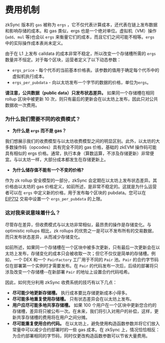 # 费用机制

zkSync 版本的 `gas` 被称为 `ergs` ，它不仅代表计算成本，还代表在链上发布数据和影响存储的成本。和 gas 类似，ergs 也是一个绝对单位。虚拟机（VM）操作(`add`、`mul` 等)也会以 `ergs` 来衡量它们的成本，而且它们之间可能不相等。`ergs` 中的实际操作成本表尚未定义。

由于在 L1 上发布 calldata 的成本非常不稳定，所以改变一个存储槽所需的 `ergs` 数量并不恒定。对于每个区块，运营者定义了以下动态参数：

- `ergs_price` - 每个代币的当前基本价格表。该参数的值用于确定每个代币中的虚拟机执行成本。
- `ergs_per_pubdata` - 向以太坊发布一个字节的数据的价格，单位为`ergs`。

**请注意，公共数据（public data）只发布状态差异。** 如果同一个存储槽在相同 rollup 区块中被更新 10 次，则只有最后的更新会在以太坊上发布，因此只对公共数据收一次费用。

### 为什么我们需要不同的收费模式？

- **为什么是 `ergs` 而不是 gas？**

我们想展示我们的收费模型与以太坊收费模型之间的明显区别。此外，以太坊的大多数操作码（opcodes）具有完全不同的 gas 价格，基础的 zkEVM 操作码可能具有相似的 ergs 价格。通常，执行本身（算数运算，不涉及存储更新）非常便宜。与以太坊一样，大部分成本都发生在存储更新上。

- **为什么储存值不能有一个不变的价格?**

作为 zk rollup 安全模型的一部分，zkSync 会定期在以太坊上发布状态差异。其价格由以太坊的 gas 价格定义，如前所述，是非常不稳定的。这就是为什么运营者可以在 `ergs` 中定义新的价格，用于发布每个区块的 pubdata。您可以在 [EIP712](./././api/api.md#eip712) 交易中设置一个 `ergs_per_pubdata` 的上限。

### 这对我来说意味着什么？

尽管存在差异，但收费模式与以太坊非常相似，最昂贵的操作是存储变化。与 optimistic rollups 相比，zk rollups 的优势之一是可以不发布所有的交易数据，而只发布状态差异，从而减少存储变化。

如前所述，如果同一个存储槽在一个区块中被多次更新，只有最后一次更新会在以太坊上发布，存储变化的成本只会被收取一次；但它不仅仅是简单的存储槽。例如，一个 DEX 和一个 `PairFactory` 工厂用于不同的 `Pair` 池。`Pair` 的合约字节码仅在部署第一个实例时才需要发布。在 `Pair` 的代码发布一次后，后续的部署将只涉及改变一个存储槽--在新部署 `Pair` 的地址上设置合约代码哈希。

因此，如何充分利用 zkSync 收费系统的技巧有以下几点：

- **尽可能少地更新存储槽。** 执行成本要比存储更新成本小得多。
- **尽可能多地重复使用存储槽。** 只有状态差异会在以太坊上发布。
- **用户应尽可能多地共享存储槽。** 如果 100 个用户在一个区块中更新您合约的存储槽，差异将只被公布一次。在未来，我们将引入对用户的补偿，这样，更新共享存储槽的费用将在用户之间分摊。
- **尽可能重复使用合约代码。** 在以太坊上，避免使用构造函数参数并将它们放入常量中可以减少合约部署时的一些 gas 成本。在 zkSync 上，情况恰恰相反：为合约部署相同的字节码，同时仅更改构造函数参数可以节省大量费用。
